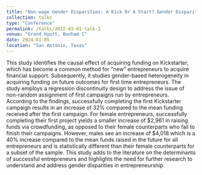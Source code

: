 ```yaml
---
title: "Non-wage Gender Disparities: A Kick Or A Start? Gender Disparity Evidence Of Winning A Kickstarter On Future Funding"
collection: talks
type: "Conference"
permalink: /talks/2012-03-01-talk-1
venue: "Grand Hyatt, Bonham C"
date: 2024-01-05
location: "San Antonio, Texas"
---
```


This study identifies the causal effect of acquiring funding on Kickstarter, which has become a common method for "new” entrepreneurs to acquire financial support. Subsequently, it studies gender-based heterogeneity in acquiring funding on future outcomes for first time entrepreneurs. The study employs a regression discontinuity design to address the issue of non-random assignment of first campaigns run by entrepreneurs. According to the findings, successfully completing the first Kickstarter campaign results in an increase of 32\% compared to the mean funding received after the first campaign. For female entrepreneurs, successfully completing their first project yields a smaller increase of $2,961 in raising funds via crowdfunding, as opposed to their female counterparts who fail to finish their campaigns. However, males see an increase of $4,018 which is a 40% increase compared to the mean funds raised in the future for all entrepreneurs and is statistically different than their female counterparts for a subset of the sample. This study adds to the literature on the determinants of successful entrepreneurs and highlights the need for further research to understand and address gender disparities in entrepreneurship. 